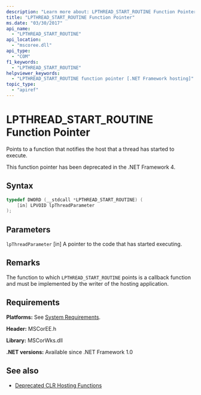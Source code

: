 ```yaml
---
description: "Learn more about: LPTHREAD_START_ROUTINE Function Pointer"
title: "LPTHREAD_START_ROUTINE Function Pointer"
ms.date: "03/30/2017"
api_name:
  - "LPTHREAD_START_ROUTINE"
api_location:
  - "mscoree.dll"
api_type:
  - "COM"
f1_keywords:
  - "LPTHREAD_START_ROUTINE"
helpviewer_keywords:
  - "LPTHREAD_START_ROUTINE function pointer [.NET Framework hosting]"
topic_type:
  - "apiref"
---
```

# LPTHREAD_START_ROUTINE Function Pointer

Points to a function that notifies the host that a thread has started to execute.

 This function pointer has been deprecated in the .NET Framework 4.

## Syntax

```cpp
typedef DWORD (__stdcall *LPTHREAD_START_ROUTINE) (
    [in] LPVOID lpThreadParameter
);
```

## Parameters

 `lpThreadParameter`
 [in] A pointer to the code that has started executing.

## Remarks

 The function to which `LPTHREAD_START_ROUTINE` points is a callback function and must be implemented by the writer of the hosting application.

## Requirements

 **Platforms:** See [System Requirements](../../../framework/get-started/system-requirements.md).

 **Header:** MSCorEE.h

 **Library:** MSCorWks.dll

 **.NET versions:** Available since .NET Framework 1.0

## See also

- [Deprecated CLR Hosting Functions](deprecated-clr-hosting-functions.md)
